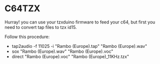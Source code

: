 # C64TZX

Hurray! you can use your tzxduino firmware to feed your c64, but first you need to convert tap files to tzx id15.

Follow this procedure:

* tap2audio -f 11025 -i "Rambo (Europe).tap" "Rambo (Europe).wav"
* sox "Rambo (Europe).wav" "Rambo (Europe).voc"
* direct "Rambo (Europe).voc" "Rambo (Europe)_11KHz.tzx"

